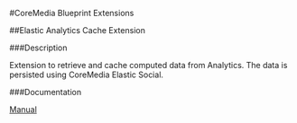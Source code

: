 #CoreMedia Blueprint Extensions

##Elastic Analytics Cache Extension

###Description

Extension to retrieve and cache computed data from Analytics. The data is persisted using CoreMedia Elastic Social.

###Documentation

[Manual](https://documentation.coremedia.com/cm8/current/manuals/analytics-connectors-en/webhelp/content/ch04.html)
